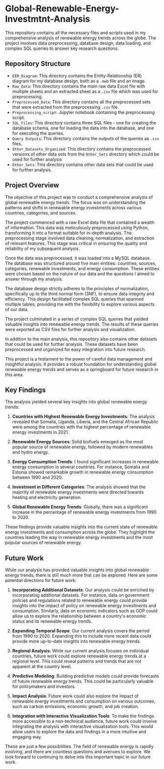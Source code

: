 # Global-Renewable-Energy-Investmtnt-Analysis

This repository contains all the necessary files and scripts used in my comprehensive analysis of renewable energy trends across the globe. The project involves data preprocessing, database design, data loading, and complex SQL queries to answer key research questions.

## Repository Structure

- `EER_Diagram`: This directory contains the Entity-Relationship (ER) diagram for my database design, both as a `.mwb` file and an image.
- `Raw_Data`: This directory contains the main raw data Excel file with multiple sheets and an extracted sheet as a `.csv` file which was used for preprocessing.
- `Preprocessed_Data`: This directory contains all the preprocessed sets that were extracted from the preprocessing `.csv` file. 
- `Preprocessing_script`: Jupyter notebook containing the preprocessing script.
- `SQL_Files`: This directory contains three SQL files - one for creating the database schema, one for loading the data into the database, and one for executing the queries.
- `Query Outputs`: This directory contains the outputs of the queries as `.csv` files.
- `Other_Datasets_Organized`: This directory contains the preprocessed versions of other data sets from the `Other_Sets` directory which could be used for further analysis
- `Other_Sets`: This directory contains other data sets that could be used for further analysis. 

## Project Overview

The objective of this project was to conduct a comprehensive analysis of global renewable energy trends. The focus was on understanding the patterns and shifts in renewable energy investments across various countries, categories, and sources. 

The project commenced with a raw Excel data file that contained a wealth of information. This data was meticulously preprocessed using Python, transforming it into a format suitable for in-depth analysis. The preprocessing stage involved data cleaning, normalization, and extraction of relevant features. This stage was critical in ensuring the quality and reliability of my subsequent analysis.

Once the data was preprocessed, it was loaded into a MySQL database. The database was structured around five main entities: countries, sources, categories, renewable investments, and energy consumption. These entities were chosen based on the nature of our data and the questions I aimed to answer through my analysis.

The database design strictly adheres to the principles of normalization, specifically up to the third normal form (3NF), to ensure data integrity and efficiency. This design facilitated complex SQL queries that spanned multiple tables, providing me with the flexibility to explore various aspects of our data. 

The project culminated in a series of complex SQL queries that yielded valuable insights into renewable energy trends. The results of these queries were exported as CSV files for further analysis and visualization.

In addition to the main analysis, this repository also contains other datasets that could be used for further analysis. These datasets have been preprocessed and organized for easy integration into future research.

This project is a testament to the power of careful data management and insightful analysis. It provides a robust foundation for understanding global renewable energy trends and serves as a springboard for future research in this area.

## Key Findings

The analysis yielded several key insights into global renewable energy trends:

1. **Countries with Highest Renewable Energy Investments**: The analysis revealed that Somalia, Uganda, Liberia, and the Central African Republic were among the countries with the highest percentage of renewable energy investments in 2021.

2. **Renewable Energy Sources**: Solid biofuels emerged as the most popular source of renewable energy, followed by modern renewables and hydro energy.

3. **Energy Consumption Trends**: I found significant increases in renewable energy consumption in several countries. For instance, Somalia and Estonia showed remarkable growth in renewable energy consumption between 1990 and 2020.

4. **Investment in Different Categories**: The analysis showed that the majority of renewable energy investments were directed towards heating and electricity generation.

5. **Global Renewable Energy Trends**: Globally, there was a significant increase in the percentage of renewable energy investments from 1990 to 2020.

These findings provide valuable insights into the current state of renewable energy investments and consumption across the globe. They highlight the countries leading the way in renewable energy investments and the most popular sources of renewable energy.

## Future Work

While our analysis has provided valuable insights into global renewable energy trends, there is still much more that can be explored. Here are some potential directions for future work:

1. **Incorporating Additional Datasets**: Our analysis could be enriched by incorporating additional datasets. For instance, data on government policies and regulations related to renewable energy could provide insights into the impact of policy on renewable energy investments and consumption. Similarly, data on economic indicators such as GDP could allow us to explore the relationship between a country's economic status and its renewable energy trends.

2. **Expanding Temporal Scope**: Our current analysis covers the period from 1990 to 2020. Expanding this to include more recent data could provide more up-to-date insights into renewable energy trends.

3. **Regional Analysis**: While our current analysis focuses on individual countries, future work could explore renewable energy trends at a regional level. This could reveal patterns and trends that are not apparent at the country level.

4. **Predictive Modeling**: Building predictive models could provide forecasts of future renewable energy trends. This could be particularly valuable for policymakers and investors.

5. **Impact Analysis**: Future work could also explore the impact of renewable energy investments and consumption on various outcomes, such as carbon emissions, economic growth, and job creation.

6. **Integration with Interactive Visualization Tools**: To make the findings more accessible to a non-technical audience, future work could involve integrating the analysis with interactive visualization tools. This would allow users to explore the data and findings in a more intuitive and engaging way.

These are just a few possibilities. The field of renewable energy is rapidly evolving, and there are countless questions and avenues to explore. We look forward to continuing to delve into this important topic in our future work.

